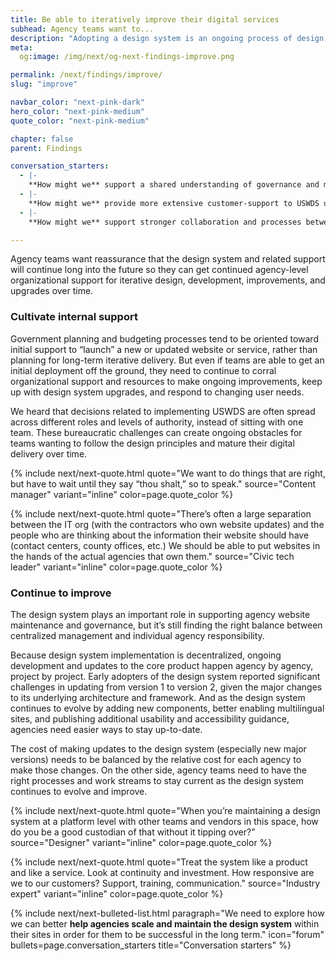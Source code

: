 ```yaml
---
title: Be able to iteratively improve their digital services
subhead: Agency teams want to...
description: "Adopting a design system is an ongoing process of design, development, and making iterative improvements and upgrades over time, which requires continued resources and support."
meta:
  og:image: /img/next/og-next-findings-improve.png

permalink: /next/findings/improve/
slug: "improve"

navbar_color: "next-pink-dark"
hero_color: "next-pink-medium"
quote_color: "next-pink-medium"

chapter: false
parent: Findings

conversation_starters: 
  - |-
    **How might we** support a shared understanding of governance and maintenance?
  - |-
    **How might we** provide more extensive customer-support to USWDS users?
  - |-
    **How might we** support stronger collaboration and processes between roles involved in website maintenance?

---
```


<section class="next-section">
  <div class="grid-container">
    <div class="grid-row">
      <div class="grid-col-12 tablet:grid-col-8 tablet:margin-x-auto desktop:margin-x-0 next-section-prose" markdown="1">

Agency teams want reassurance that the design system and related support will continue long into the future so they can get continued agency-level organizational support for iterative design, development, improvements, and upgrades over time.

### Cultivate internal support

Government planning and budgeting processes tend to be oriented toward initial support to “launch” a new or updated website or service, rather than planning for long-term iterative delivery. But even if teams are able to get an initial deployment off the ground, they need to continue to corral organizational support and resources to make ongoing improvements, keep up with design system upgrades, and respond to changing user needs.

We heard that decisions related to implementing USWDS are often spread across different roles and levels of authority, instead of sitting with one team. These bureaucratic challenges can create ongoing obstacles for teams wanting to follow the design principles and mature their digital delivery over time.


{% include next/next-quote.html quote="We want to do things that are right, but have to wait until they say “thou shalt,” so to speak." source="Content manager" variant="inline" color=page.quote_color %}

{% include next/next-quote.html quote="There’s often a large separation between the IT org (with the contractors who own website updates) and the people who
are thinking about the information their website should have (contact centers, county offices, etc.) We should be able to put websites in the hands of the actual agencies that own them." source="Civic tech leader" variant="inline" color=page.quote_color %}


### Continue to improve

The design system plays an important role in supporting agency website maintenance and governance, but it’s still finding the right balance between centralized management and individual agency responsibility.

Because design system implementation is decentralized, ongoing development and updates to the core product happen agency by agency, project by project. Early adopters of the design system reported significant challenges in updating from version 1 to version 2, given the major changes to its underlying architecture and framework. And as the design system continues to evolve by adding new components, better enabling multilingual sites, and publishing additional usability and accessibility guidance, agencies need easier ways to stay up-to-date.

The cost of making updates to the design system (especially new major versions) needs to be balanced by the relative cost for each agency to make those changes. On the other side, agency teams need to have the right processes and work streams to stay current as the design system continues to evolve and improve.

{% include next/next-quote.html quote="When you’re maintaining a design system at a platform level with other teams and vendors in this space, how do you be a good custodian of that without it tipping over?" source="Designer" variant="inline" color=page.quote_color %}

{% include next/next-quote.html quote="Treat the system like a product and like a service. Look at continuity and investment. How responsive are we to our customers? Support, training, communication." source="Industry expert" variant="inline" color=page.quote_color  %}


</div>
    </div>
  </div>
</section>
<div class="bg-{{ page.hero_color}} height-1"></div>
<section class="next-section next-section--shaded">
  <div class="grid-container">
    <div class="grid-row">
      <div class="grid-col-12 tablet:grid-col-8 tablet:margin-x-auto desktop:margin-x-0 margin-top-neg-3 margin-bottom-neg-3 next-section-prose">
        {% include next/next-bulleted-list.html paragraph="We need to explore how we can better <b>help agencies scale and maintain the design system</b> within their sites in order for them to be successful in the long term." icon="forum" bullets=page.conversation_starters title="Conversation starters" %}
      </div>
    </div>
  </div>
</section>